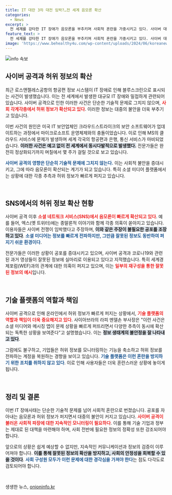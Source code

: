```yaml
---
title: IT 대란 3차 대전 임박?…전 세계 음모론 확산
categories:
  - News
excerpt: >
  전 세계를 강타한 IT 장애가 음모론을 부추키며 사회적 혼란을 가중시키고 있다. 사이버 대란은 과연 누가, 무엇을 목표로 한 것인가? 전문가들은 SNS를 통한 허위 정보의 확산이 문제의 본질이라고 지적한다. 클릭해서 진실을 확인해보세요!
feature_text: >
  전 세계를 강타한 IT 장애가 음모론을 부추키며 사회적 혼란을 가중시키고 있다. 사이버 대란은 과연 누가, 무엇을 목표로 한 것인가? 전문가들은 SNS를 통한 허위 정보의 확산이 문제의 본질이라고 지적한다. 클릭해서 진실을 확인해보세요!
image: 'https://www.behealthy4u.com/wp-content/uploads/2024/06/koreanews.jpg'
---
```


<p><img src="https://www.behealthy4u.com/wp-content/uploads/2024/06/koreanews.jpg" alt="info 속보" /></p>

<h2 data-ke-size="size26">사이버 공격과 허위 정보의 확산</h2>

<p data-ke-size="size16">최근 로스앤젤레스공항의 항공편 정보 시스템이 IT 장애로 인해 블루스크린으로 표시되는 사건이 발생했습니다. 이는 전 세계에서 발생한 대규모 IT 장애와 밀접하게 관련되어 있습니다. 사이버 공격으로 인한 이러한 사건은 단순한 기술적 문제로 그치지 않으며, <b><span style="color: #ee2323;">사회 각계각층에서 허위 정보가 확산되고 있다</span></b>. 이러한 정보는 대중의 불안을 더욱 부추기고 있습니다.</p>

<p data-ke-size="size16">이번 사건의 원인은 미국 IT 보안업체인 크라우드스트라이크의 보안 소프트웨어가 업데이트하는 과정에서 마이크로소프트 운영체제와의 충돌이었습니다. 이로 인해 MS의 클라우드 서비스에 문제가 발생하며 세계 각국의 항공편과 은행, 통신 서비스가 마비되었습니다. <b><span style="background-color: #21538527;">이러한 사건은 예고 없이 전 세계에서 동시다발적으로 발생했다.</span></b> 전문가들은 완전히 정상화되기까지 며칠에서 몇 주가 걸릴 것으로 보고 있습니다.</p>

<p><b><span style="color: #1a5490;">사이버 공격의 영향은 단순히 기술적 문제에 그치지 않는다.</span></b> 이는 사회적 불안을 증대시키고, 그에 따라 음모론이 확산되는 계기가 되고 있습니다. 특히 소셜 미디어 플랫폼에서는 상황에 대한 각종 추측과 허위 정보가 빠르게 퍼지고 있습니다.</p></p>

<p data-ke-size="size16">&nbsp;</p>

<h2 data-ke-size="size26">SNS에서의 허위 정보 확산 현황</h2>

<p data-ke-size="size16">사이버 공격 이후 <b><span style="color: #ee2323;">소셜 네트워크 서비스(SNS)에서 음모론이 빠르게 확산되고 있다</span></b>. 예를 들어, 엑스(옛 트위터)에는 종말론적 이야기와 함께 각종 의혹이 쏟아지고 있습니다. 이용자들은 사이버 전쟁이 임박했다고 주장하며, <b><span style="background-color: #21538527;">이와 같은 주장이 불필요한 공포를 조장하고 있다</span></b>. <b><span style="color: #1a5490;">소셜 미디어는 정보를 빠르게 전파하지만, 그만큼 잘못된 정보도 동반하여 퍼지기 쉬운 환경이다</span></b>.</p>

<p data-ke-size="size16">전문가들은 이러한 상황이 공포를 증대시키고 있으며, 사이버 공격과 코로나19와 관련된 과거 영상들이 잘못된 정보에 실마리로 이용되고 있다고 지적했습니다. 특히 세계경제포럼(WEF)과의 관계에 대한 의혹이 퍼지고 있으며, 이는 <b><span style="color: #ee2323;">일부의 재구성을 통한 잘못된 정보의 예시</span></b>입니다.</p>

<p data-ke-size="size16">&nbsp;</p>

<h2 data-ke-size="size26">기술 플랫폼의 역할과 책임</h2>

<p data-ke-size="size16">사이버 공격으로 인해 온라인에서 허위 정보가 빠르게 퍼지는 상황에서, <b><span style="color: #ee2323;">기술 플랫폼의 역할과 책임이 더욱 중요해지고 있다</span></b>. 사이아브라의 라피 멘델손 부사장은 "이런 사건은 소셜 미디어와 메시징 앱이 문제 상황을 빠르게 퍼뜨리면서 다양한 추측이 동시에 확산되는 독특한 상황을 보여준다"고 설명했습니다. 이는 <b><span style="background-color: #21538527;">정보 생태계의 불안정을 잘 나타내고 있다</span></b>.</p>

<p data-ke-size="size16">그럼에도 불구하고, 기업들은 허위 정보를 모니터링하는 기능을 축소하고 허위 정보를 전파하는 계정을 복원하는 경향을 보이고 있습니다. <b><span style="color: #1a5490;">기술 플랫폼은 이런 혼란을 방지하기 위한 조치를 취하지 않고 있다</span></b>. 이로 인해 사용자들은 더욱 혼란스러운 상황에 놓이게 됩니다.</p>

<p data-ke-size="size16">&nbsp;</p>

<h2 data-ke-size="size26">정리 및 결론</h2>

<p data-ke-size="size16">이번 IT 장애사태는 단순한 기술적 문제를 넘어 사회적 혼란으로 번졌습니다. 공포를 자아내는 음모론과 허위 정보가 퍼지면서 대중의 불안이 커지고 있습니다. <b><span style="color: #ee2323;">사이버 공격이 불러온 사회적 파장에 대한 지속적인 모니터링이 필요하다</span></b>. 이를 통해 기술 기업과 정부는 제대로 된 대책을 마련해야 하며, 사회 전반에 필요한 정보의 정확성 또한 강조되어야 합니다.</p>

<p data-ke-size="size16">앞으로의 상황은 쉽게 예상할 수 없지만, 지속적인 커뮤니케이션과 정보의 검증이 이루어져야 합니다. <b><span style="background-color: #21538527;">이를 통해 잘못된 정보의 확산을 방지하고, 사회의 안정성을 회복할 수 있을 것이다</span></b>. <b><span style="color: #1a5490;">사회 구성원 모두가 이런 문제에 대한 경각심을 가져야 한다</span></b>는 점도 다각도로 검토되어야 합니다.</p>

<p data-ke-size="size16">&nbsp;</p>
생생한 뉴스, <a href="https://onioninfo.kr" rel="dofollow">onioninfo.kr</a>


